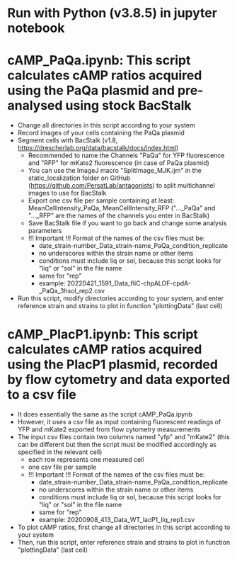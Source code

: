 # Run with Python (v3.8.5) in jupyter notebook

# cAMP_PaQa.ipynb: This script calculates cAMP ratios acquired using the PaQa plasmid and pre-analysed using stock BacStalk

* Change all directories in this script according to your system
* Record images of your cells containing the PaQa plasmid
* Segment cells with BacStalk (v1.8, https://drescherlab.org/data/bacstalk/docs/index.html)
  * Recommended to name the Channels "PaQa" for YFP fluorescence and "RFP" for mKate2 fluorescence (in case of PaQa plasmid)
  * You can use the ImageJ macro "SplitImage_MJK.ijm" in the static_localization folder on GitHub (https://github.com/PersatLab/antagonists) to split multichannel images to use for BacStalk
  * Export one csv file per sample containing at least: MeanCellIntensity_PaQa, MeanCellIntensity_RFP ("..._PaQa" and "..._RFP" are the names of the channels you enter in BacStalk)
  * Save BacStalk file if you want to go back and change some analysis parameters 
  * !!! Important !!! Format of the names of the csv files must be:
    * date_strain-number_Data_strain-name_PaQa_condition_replicate
    * no underscores within the strain name or other items
    * conditions must include liq or sol, because this script looks for "liq" or "sol" in the file name
    * same for "rep"
    * example: 20220421_1591_Data_fliC-chpALOF-cpdA-_PaQa_3hsol_rep2.csv
* Run this script, modify directories according to your system, and enter reference strain and strains to plot in function "plottingData" (last cell)


# cAMP_PlacP1.ipynb: This script calculates cAMP ratios acquired using the PlacP1 plasmid, recorded by flow cytometry and data exported to a csv file

* It does essentially the same as the script cAMP_PaQa.ipynb
* However, it uses a csv file as input containing fluorescent readings of YFP and mKate2 exported from flow cytometry measurements
* The input csv files contain two columns named "yfp" and "mKate2" (this can be different but then the script must be modified accordingly as specified in the relevant cell)
  * each row represents one measured cell
  * one csv file per sample
  * !!! Important !!! Format of the names of the csv files must be:
    * date_strain-number_Data_strain-name_PaQa_condition_replicate
    * no underscores within the strain name or other items
    * conditions must include liq or sol, because this script looks for "liq" or "sol" in the file name
    * same for "rep"
    * example: 20200908_413_Data_WT_lacP1_liq_rep1.csv
* To plot cAMP ratios, first change all directories in this script according to your system
* Then, run this script, enter reference strain and strains to plot in function "plottingData" (last cell)

